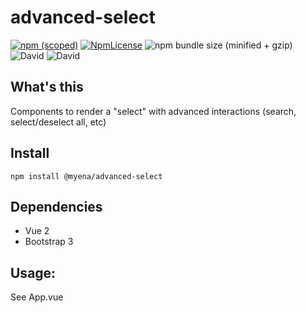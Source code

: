# advanced-select


[![npm (scoped)](https://img.shields.io/npm/v/@myena/advanced-select.svg)](https://www.npmjs.com/package/@myena/advanced-select)
[![NpmLicense](https://img.shields.io/npm/l/@myena/advanced-select.svg)](https://www.npmjs.com/package/@myena/advanced-select)
![npm bundle size (minified + gzip)](https://img.shields.io/bundlephobia/minzip/@myena/advanced-select.svg)
![David](https://img.shields.io/david/peer/myena/advanced-select.svg)
![David](https://img.shields.io/david/dev/myena/advanced-select.svg)


## What's this
Components to render a "select" with advanced interactions (search, select/deselect all, etc)

## Install
```
npm install @myena/advanced-select
```

## Dependencies

- Vue 2
- Bootstrap 3

## Usage:

See App.vue
